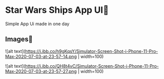 # Star Wars Ships App UI🚀

Simple App Ui made in one day

## Images📸

![alt text](https://i.ibb.co/h9gKqsY/Simulator-Screen-Shot-i-Phone-11-Pro-Max-2020-07-03-at-23-57-14.png | width=100)

![alt text](https://i.ibb.co/QH8t4vC/Simulator-Screen-Shot-i-Phone-11-Pro-Max-2020-07-03-at-23-57-27.png | width=100)

